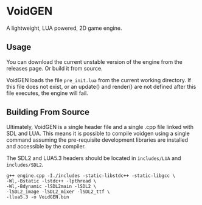 # VoidGEN

A lightweight, LUA powered, 2D game engine.

## Usage
You can download the current unstable version of the engine from the releases page. Or build it from source.

VoidGEN loads the file `pre_init.lua` from the current working directory. If this file does not exist, or an update() and render() are not defined after this file executes, the engine will fail.

## Building From Source

Ultimately, VoidGEN is a single header file and a single .cpp file linked with SDL and LUA. This means it is possible to compile voidgen using a single command assuming the pre-requisite development libraries are installed and accessible by the compiler.

The SDL2 and LUA5.3 headers should be located in ``includes/LUA`` and ``includes/SDL2``.

```
g++ engine.cpp -I./includes -static-libstdc++ -static-libgcc \
-Wl,-Bstatic -lstdc++ -lpthread \
-Wl,-Bdynamic -lSDL2main -lSDL2 \
-lSDL2_image -lSDL2_mixer -lSDL2_ttf \
-llua5.3 -o VoidGEN.bin
```
